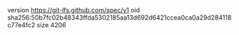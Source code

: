 version https://git-lfs.github.com/spec/v1
oid sha256:50b7fc02b48343ffda5302185aa13d692d6421ccea0ca0a29d284118c77e4fc2
size 4206
